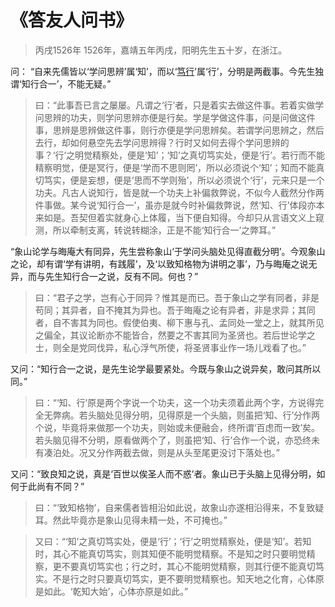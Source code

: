 # 《答友人问书》
> 丙戌1526年
> 1526年，嘉靖五年丙戌，阳明先生五十岁，在浙江。

问： “自来先儒皆以‘学问思辨’属‘知’，而以‘[笃行][1]’属‘行’，分明是两截事。今先生独谓‘知行合一’，不能无疑。”

> 曰：“此事吾已言之屡屡。凡谓之‘行’者，只是着实去做这件事。若着实做学问思辨的功夫，则学问思辨亦便是行矣。学是学做这件事，问是问做这件事，思辨是思辨做这件事，则行亦便是学问思辨矣。若谓学问思辨之，然后去行，却如何悬空先去学问思辨得？行时又如何去得个学问思辨的事？‘行’之明觉精察处，便是‘知’；‘知’之真切笃实处，便是‘行’。若行而不能精察明觉，便是冥行，便是‘学而不思则罔’，所以必须说个‘知’；知而不能真切笃实，便是妄想，便是‘思而不学则殆’，所以必须说个‘行’，元来只是一个功夫。凡古人说知行，皆是就一个功夫上补偏救弊说，不似今人截然分作两件事做。某今说‘知行合一’，虽亦是就今时补偏救弊说，然‘知、行’体段亦本来如是。吾契但着实就身心上体履，当下便自知得。今却只从言语文义上窥测，所以牵制支离，转说转糊涂，正是不能‘知行合一’之弊耳。”


“象山论学与晦庵大有同异，先生尝称象山‘于学问头脑处见得直截分明’。今观象山之论，却有谓‘学有讲明，有践履’，及‘以致知格物为讲明之事’，乃与晦庵之说无异，而与先生知行合一之说，反有不同。何也？”

> 曰：“君子之学，岂有心于同异？惟其是而已。吾于象山之学有同者，非是苟同；其异者，自不掩其为异也。吾于晦庵之论有异者，非是求异；其同者，自不害其为同也。假使伯夷、柳下惠与孔、孟同处一堂之上，就其所见之偏全，其议论断亦不能皆合，然要之不害其同为圣贤也。若后世论学之士，则全是党同伐异，私心浮气所使，将圣贤事业作一场儿戏看了也。”



又问：“知行合一之说，是先生论学最要紧处。今既与象山之说异矣，敢问其所以同。”

> 曰：“‘知、行’原是两个字说一个功夫，这一个功夫须着此两个字，方说得完全无弊病。若头脑处见得分明，见得原是一个头脑，则虽把‘知、行’分作两个说，毕竟将来做那一个功夫，则始或未便融会，终所谓‘百虑而一致’矣。若头脑见得不分明，原看做两个了，则虽把‘知、行’合作一个说，亦恐终未有凑泊处。况又分作两截去做，则是从头至尾更没讨下落处也。”



又问：“致良知之说，真是‘百世以俟圣人而不惑’者。象山已于头脑上见得分明，如何于此尚有不同？”

> 曰：“‘致知格物’，自来儒者皆相沿如此说，故象山亦遂相沿得来，不复致疑耳。然此毕竟亦是象山见得未精一处，不可掩也。”

> 又曰：“‘知’之真切笃实处，便是‘行’；‘行’之明觉精察处，便是‘知’。若知时，其心不能真切笃实，则其知便不能明觉精察。不是知之时只要明觉精察，更不要真切笃实也；行之时，其心不能明觉精察，则其行便不能真切笃实。不是行之时只要真切笃实，更不要明觉精察也。知天地之化育，心体原是如此。‘乾知大始’，心体亦原是如此。”


[1]:https://baike.baidu.com/item/%E7%AC%83%E8%A1%8C/81720 "“笃行”是为学的最后阶段，就是既然学有所得，就要努力践履所学，使所学最终有所落实，做到“知行合一”。“笃”有忠贞不渝，踏踏实实，一心一意，坚持不懈之意。只有有明确的目标、坚定的意志的人，才能真正做到“笃行”。"
